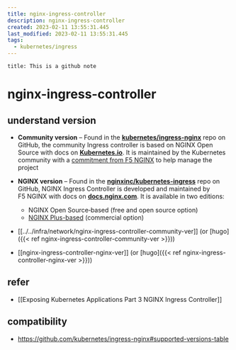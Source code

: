 ```yaml
---
title: nginx-ingress-controller
description: nginx-ingress-controller
created: 2023-02-11 13:55:31.445
last_modified: 2023-02-11 13:55:31.445
tags:
  - kubernetes/ingress
---
```


```ad-attention
title: This is a github note
```

# nginx-ingress-controller

## understand version

-   **Community version** – Found in the [**kubernetes/ingress-nginx**](https://github.com/kubernetes/ingress-nginx) repo on GitHub, the community Ingress controller is based on NGINX Open Source with docs on [**Kubernetes.io**](https://kubernetes.github.io/ingress-nginx/). It is maintained by the Kubernetes community with a [commitment from F5 NGINX](https://www.nginx.com/blog/nginx-sprint-2-0-clear-vision-fresh-code-new-commitments-to-open-source/#resources-for-kubernetes) to help manage the project

-   **NGINX version** – Found in the [**nginxinc/kubernetes-ingress**](https://github.com/nginxinc/kubernetes-ingress) repo on GitHub, NGINX Ingress Controller is developed and maintained by F5 NGINX with docs on [**docs.nginx.com**](https://docs.nginx.com/nginx-ingress-controller/). It is available in two editions:
    -   NGINX Open Source‑based (free and open source option)
    -   [NGINX Plus-based](https://www.nginx.com/products/nginx-ingress-controller/) (commercial option)

- [[../../infra/network/nginx-ingress-controller-community-ver]] (or [hugo]({{< ref nginx-ingress-controller-community-ver >}}))
- [[nginx-ingress-controller-nginx-ver]] (or [hugo]({{< ref nginx-ingress-controller-nginx-ver >}}))

## refer

- [[Exposing Kubernetes Applications Part 3 NGINX Ingress Controller]] 

## compatibility

- https://github.com/kubernetes/ingress-nginx#supported-versions-table


